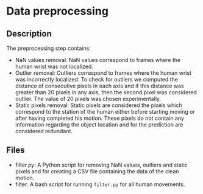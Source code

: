 # Data preprocessing

## Description
The preprocessing step contains:
* NaN values removal: NaN values correspond to frames where the human wrist was not localized.
* Outlier removal: Outliers correspond to frames where the human wrist was incorrectly localized. To check for outliers we computed the distance of consecutive pixels in each axis and if this distance was greater than 20 pixels in any axis, then the second pixel was considered outlier. The value of 20 pixels was chosen experimentally.
* Static pixels removal: Static pixels are considered the pixels which correspond to the station of the human either before starting moving or after having completed his motion. These pixels do not contain any information regarding the object location and for the prediction are considered redundant.

## Files
* filter.py: A Python script for removing NaN values, outliers and static pixels and for creating a CSV file containing the data of the clean motion.
* filter: A bash script for running `filter.py` for all human movements.